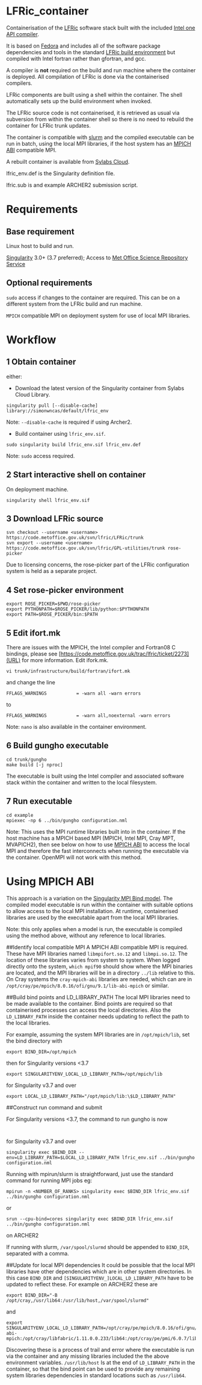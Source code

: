 # LFRic_container

Containerisation of the [LFRic](https://www.metoffice.gov.uk/research/approach/modelling-systems/lfric) software stack built with the included [Intel one API compiler](https://software.intel.com/content/www/us/en/develop/tools/oneapi/hpc-toolkit.html).

It is based on [Fedora](https://getfedora.org/) and includes all of the software package dependencies and tools in the standard [LFRic build environment](https://code.metoffice.gov.uk/trac/lfric/wiki/LFRicTechnical/LFRicBuildEnvironment) but compiled with Intel fortran rather than gfortran, and gcc.

A compiler is **not** required on the build and run machine where the container is deployed. All compilation of LFRic is done via the containerised compilers.

LFRic components are built using a shell within the container.
The shell automatically sets up the build environment when invoked. 

The LFRic source code is not containerised, it is retrieved as usual via subversion from within the container shell so there is no need to rebuild the container for LFRic trunk updates.

The container is compatible with [slurm](https://slurm.schedmd.com/documentation.html) and the compiled executable can be run in batch, using the local MPI libraries, if the host system has an [MPICH ABI](https://www.mpich.org/abi/) compatible MPI.

A rebuilt container is available from [Sylabs Cloud](https://cloud.sylabs.io/library/simonwncas/default/test).

lfric_env.def is the Singularity definition file.

lfric.sub is and example ARCHER2 submission script.



# Requirements
## Base requirement
Linux host to build and run.

[Singularity](https://sylabs.io/) 3.0+ (3.7 preferred); Access to [Met Office Science Repository Service](https://code.metoffice.gov.uk)

## Optional requirements

`sudo` access if changes to the container are required. This can be on a different system from the LFRic build and run machine.

`MPICH` compatible MPI on deployment system for use of local MPI libraries.

# Workflow

## 1 Obtain container
either:

* Download the latest version of the Singularity container from Sylabs Cloud Library.
```
singularity pull [--disable-cache] library://simonwncas/default/lfric_env
```
  Note: `--disable-cache` is required if using Archer2.

* Build container using `lfric_env.sif`.
```
sudo singularity build lfric_env.sif lfric_env.def 
```
Note: `sudo` access required. 

## 2 Start interactive shell on container
On deployment machine.
```
singularity shell lfric_env.sif
```

## 3 Download LFRic source
```
svn checkout --username <username> https://code.metoffice.gov.uk/svn/lfric/LFRic/trunk
svn export --username <username> https://code.metoffice.gov.uk/svn/lfric/GPL-utilities/trunk rose-picker
```
Due to licensing concerns, the rose-picker part of the LFRic configuration system is held as a separate project.


## 4 Set rose-picker environment
```
export ROSE_PICKER=$PWD/rose-picker
export PYTHONPATH=$ROSE_PICKER/lib/python:$PYTHONPATH
export PATH=$ROSE_PICKER/bin:$PATH
```

## 5 Edit ifort.mk

There are issues with the MPICH, the Intel compiler and Fortran08 C bindings, please see [https://code.metoffice.gov.uk/trac/lfric/ticket/2273](URL) for more information. Edit ifork.mk.
```
vi trunk/infrastructure/build/fortran/ifort.mk
```
and change the line
```
FFLAGS_WARNINGS           = -warn all -warn errors
```
to
```
FFLAGS_WARNINGS           = -warn all,noexternal -warn errors
```
Note: `nano` is also available in the container environment.

## 6 Build gungho executable 
```
cd trunk/gungho
make build [-j nproc]
```
The executable is built using the Intel compiler and associated software stack within the container and written to the local filesystem.
## 7 Run executable
```
cd example
mpiexec -np 6 ../bin/gungho configuration.nml
```
Note: This uses the MPI runtime libraries built into in the container. If the host machine has a MPICH based MPI (MPICH, Intel MPI, Cray MPT, MVAPICH2), then see below on how to use [MPICH ABI](https://www.mpich.org/abi/) to access the local MPI and therefore the fast interconnects when running the executable via the container.
OpenMPI will not work with this method.

# Using MPICH ABI

This approach is a variation on the [Singularity MPI Bind model](https://sylabs.io/guides/3.7/user-guide/mpi.html#bind-model). The compiled model executable is run within the container with suitable options to allow access to the local MPI installation. At runtime, containerised libraries are used by the executable apart from  the local MPI libraries.

Note: this only applies when a model is run, the executable is compiled using the method above, without any reference to local libraries.

##Identify local compatible MPI
A MPICH ABI compatible MPI is required. These have MPI libraries named `libmpifort.so.12` and `libmpi.so.12`. The location of these libraries varies from system to system. When logged directly onto the system, `which mpif90`  should show where the MPI binaries are located, and the MPI libraries will be in a directory `../lib` relative to this. On Cray systems the `cray-mpich-abi` libraries are needed, which can are in `/opt/cray/pe/mpich/8.0.16/ofi/gnu/9.1/lib-abi-mpich` or similar.

##Build bind points and LD_LIBRARY_PATH
The local MPI libraries need to be made available to the container. Bind points are required so that containerised processes can access the local directories. Also the `LD_LIBRARY_PATH` inside the container needs updating to reflect the path to the local libraries.

For example, assuming the system MPI libraries are in `/opt/mpich/lib`, set the bind directory with
```
export BIND_DIR=/opt/mpich
```
then for Singularity versions <3.7
```
export SINGULARITYENV_LOCAL_LD_LIBRARY_PATH=/opt/mpich/lib
```
for Singularity v3.7 and over
```
export LOCAL_LD_LIBRARY_PATH="/opt/mpich/lib:\$LD_LIBRARY_PATH"
```
##Construct run command and submit

For Singularity versions <3.7, the command to run gungho is now
```
 
```
for Singularity v3.7 and over

```
singularity exec $BIND_DIR --env=LD_LIBRARY_PATH=$LOCAL_LD_LIBRARY_PATH lfric_env.sif ../bin/gungho configuration.nml
```

Running with mpirun/slurm is straightforward, just use the standard command for running MPI jobs eg:
```
mpirun -n <NUMBER_OF_RANKS> singularity exec $BIND_DIR lfric_env.sif ../bin/gungho configuration.nml
```
or
```
srun --cpu-bind=cores singularity exec $BIND_DIR lfric_env.sif ../bin/gungho configuration.nml
```
on ARCHER2

If running with slurm, `/var/spool/slurmd` should be appended to `BIND_DIR`, separated with a comma.

##Update for local MPI dependencies
It could be possible that the local MPI libraries have other dependencies which are in other system directories. In this case `BIND_DIR` and `[SINGULARITYENV_]LOCAL_LD_LIBRARY_PATH` have to be updated to reflect these. For example on ARCHER2 these are
```
export BIND_DIR="-B /opt/cray,/usr/lib64:/usr/lib/host,/var/spool/slurmd"
```
and
```
export SINGULARITYENV_LOCAL_LD_LIBRARY_PATH=/opt/cray/pe/mpich/8.0.16/ofi/gnu/9.1/lib-abi-mpich:/opt/cray/libfabric/1.11.0.0.233/lib64:/opt/cray/pe/pmi/6.0.7/lib
```
Discovering these is a process of trail and error where the executable is run via the container and any missing libraries included the the above environment variables.
`/usr/lib/host` Is at the end of `LD_LIBRARY_PATH` in the container, so that the bind point can be used to provide any remaining system libraries dependencies in standard locations such as `/usr/lib64`.
